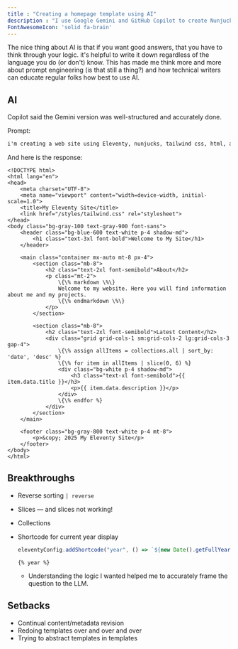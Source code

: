 ```yaml
---
title : "Creating a homepage template using AI"
description : "I use Google Gemini and GitHub Copilot to create Nunjucks templates for my static site."
FontAwesomeIcon: 'solid fa-brain'
---
```


The nice thing about AI is that if you want good answers, that you have to think through your logic. it's helpful to write it down regardless of the language you do (or don't) know. This has made me think more and more about prompt engineering (is that still a thing?) and how technical writers can educate regular folks how best to use AI.

## AI

Copilot said the Gemini version was well-structured and accurately done.

Prompt:

```txt
i'm creating a web site using Eleventy, nunjucks, tailwind css, html, and markdown. I'd like your help with a template for the homepage.
```

And here is the response:

```njk
<!DOCTYPE html>
<html lang="en">
<head>
    <meta charset="UTF-8">
    <meta name="viewport" content="width=device-width, initial-scale=1.0">
    <title>My Eleventy Site</title>
    <link href="/styles/tailwind.css" rel="stylesheet">
</head>
<body class="bg-gray-100 text-gray-900 font-sans">
    <header class="bg-blue-600 text-white p-4 shadow-md">
        <h1 class="text-3xl font-bold">Welcome to My Site</h1>
    </header>

    <main class="container mx-auto mt-8 px-4">
        <section class="mb-8">
            <h2 class="text-2xl font-semibold">About</h2>
            <p class="mt-2">
                \{\% markdown \%\}
                Welcome to my website. Here you will find information about me and my projects.
                \{\% endmarkdown \%\}
            </p>
        </section>

        <section class="mb-8">
            <h2 class="text-2xl font-semibold">Latest Content</h2>
            <div class="grid grid-cols-1 sm:grid-cols-2 lg:grid-cols-3 gap-4">
                \{\% assign allItems = collections.all | sort_by: 'date', 'desc' %}
                \{\% for item in allItems | slice(0, 6) %}
                <div class="bg-white p-4 shadow-md">
                    <h3 class="text-xl font-semibold">{{ item.data.title }}</h3>
                    <p>{{ item.data.description }}</p>
                </div>
                \{\% endfor %}
            </div>
        </section>
    </main>

    <footer class="bg-gray-800 text-white p-4 mt-8">
        <p>&copy; 2025 My Eleventy Site</p>
    </footer>
</body>
</html>
```

## Breakthroughs

- Reverse sorting `| reverse`
- Slices &mdash; and slices not working!
- Collections
- Shortcode for current year display

    ```js
    eleventyConfig.addShortcode("year", () => `${new Date().getFullYear()}`);
    ```

    ```njk
    {% year %}
    ```

  - Understanding the logic I wanted helped me to accurately frame the question to the LLM.

## Setbacks

- Continual content/metadata revision
- Redoing templates over and over and over
- Trying to abstract templates in templates
